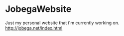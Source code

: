 # JobegaWebsite
Just my personal website that i'm currently working on.<br>
http://jobega.net/index.html
